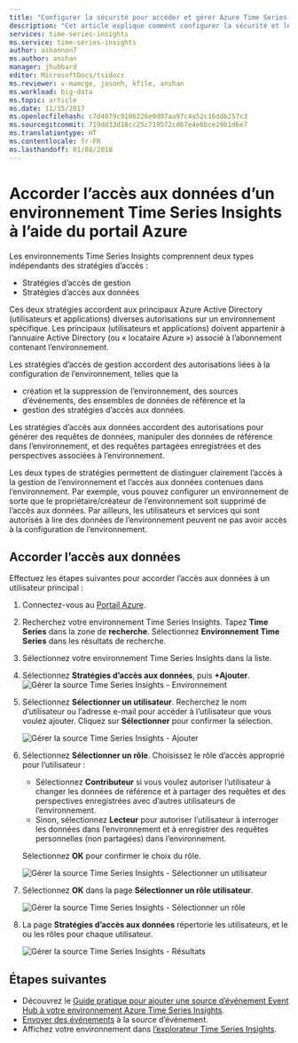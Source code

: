 ```yaml
---
title: "Configurer la sécurité pour accéder et gérer Azure Time Series Insights | Microsoft Docs"
description: "Cet article explique comment configurer la sécurité et les autorisations sous forme de stratégies d’accès de gestion et d’accès aux données pour sécuriser Azure Time Series Insights."
services: time-series-insights
ms.service: time-series-insights
author: ashannon7
ms.author: anshan
manager: jhubbard
editor: MicrosoftDocs/tsidocs
ms.reviewer: v-mamcge, jasonh, kfile, anshan
ms.workload: big-data
ms.topic: article
ms.date: 11/15/2017
ms.openlocfilehash: c7d4079c9106226e0d07aa97c4a52c16ddb257c3
ms.sourcegitcommit: 719dd33d18cc25c719572cd67e4e6bce29b1d6e7
ms.translationtype: HT
ms.contentlocale: fr-FR
ms.lasthandoff: 01/08/2018
---
```

# <a name="grant-data-access-to-a-time-series-insights-environment-using-azure-portal"></a>Accorder l’accès aux données d’un environnement Time Series Insights à l’aide du portail Azure

Les environnements Time Series Insights comprennent deux types indépendants des stratégies d’accès :

* Stratégies d’accès de gestion
* Stratégies d’accès aux données

Ces deux stratégies accordent aux principaux Azure Active Directory (utilisateurs et applications) diverses autorisations sur un environnement spécifique. Les principaux (utilisateurs et applications) doivent appartenir à l’annuaire Active Directory (ou « locataire Azure ») associé à l’abonnement contenant l’environnement.

Les stratégies d’accès de gestion accordent des autorisations liées à la configuration de l’environnement, telles que la
*   création et la suppression de l’environnement, des sources d’événements, des ensembles de données de référence et la
*   gestion des stratégies d’accès aux données.

Les stratégies d’accès aux données accordent des autorisations pour générer des requêtes de données, manipuler des données de référence dans l’environnement, et des requêtes partagées enregistrées et des perspectives associées à l’environnement.

Les deux types de stratégies permettent de distinguer clairement l’accès à la gestion de l’environnement et l’accès aux données contenues dans l’environnement. Par exemple, vous pouvez configurer un environnement de sorte que le propriétaire/créateur de l’environnement soit supprimé de l’accès aux données. Par ailleurs, les utilisateurs et services qui sont autorisés à lire des données de l’environnement peuvent ne pas avoir accès à la configuration de l’environnement.

## <a name="grant-data-access"></a>Accorder l’accès aux données
Effectuez les étapes suivantes pour accorder l’accès aux données à un utilisateur principal :

1. Connectez-vous au [Portail Azure](https://portal.azure.com).

2. Recherchez votre environnement Time Series Insights. Tapez **Time Series** dans la zone de **recherche**. Sélectionnez **Environnement Time Series** dans les résultats de recherche. 

3. Sélectionnez votre environnement Time Series Insights dans la liste.
   
4. Sélectionnez **Stratégies d’accès aux données**, puis **+Ajouter**.
  ![Gérer la source Time Series Insights - Environnement](media/data-access/getstarted-grant-data-access1.png)

5. Sélectionnez **Sélectionner un utilisateur**.  Recherchez le nom d’utilisateur ou l’adresse e-mail pour accéder à l’utilisateur que vous voulez ajouter. Cliquez sur **Sélectionner** pour confirmer la sélection. 

   ![Gérer la source Time Series Insights - Ajouter](media/data-access/getstarted-grant-data-access2.png)

6. Sélectionnez **Sélectionner un rôle**. Choisissez le rôle d’accès approprié pour l’utilisateur :
   - Sélectionnez **Contributeur** si vous voulez autoriser l’utilisateur à changer les données de référence et à partager des requêtes et des perspectives enregistrées avec d’autres utilisateurs de l’environnement. 
   - Sinon, sélectionnez **Lecteur** pour autoriser l’utilisateur à interroger les données dans l’environnement et à enregistrer des requêtes personnelles (non partagées) dans l’environnement.

   Sélectionnez **OK** pour confirmer le choix du rôle.

   ![Gérer la source Time Series Insights - Sélectionner un utilisateur](media/data-access/getstarted-grant-data-access3.png)

8. Sélectionnez **OK** dans la page **Sélectionner un rôle utilisateur**.

   ![Gérer la source Time Series Insights - Sélectionner un rôle](media/data-access/getstarted-grant-data-access4.png)

9. La page **Stratégies d’accès aux données** répertorie les utilisateurs, et le ou les rôles pour chaque utilisateur.

   ![Gérer la source Time Series Insights - Résultats](media/data-access/getstarted-grant-data-access5.png)

## <a name="next-steps"></a>Étapes suivantes
* Découvrez le [Guide pratique pour ajouter une source d’événement Event Hub à votre environnement Azure Time Series Insights](time-series-insights-how-to-add-an-event-source-eventhub.md).
* [Envoyer des événements](time-series-insights-send-events.md) à la source d’événement.
* Affichez votre environnement dans [l’explorateur Time Series Insights](https://insights.timeseries.azure.com).
